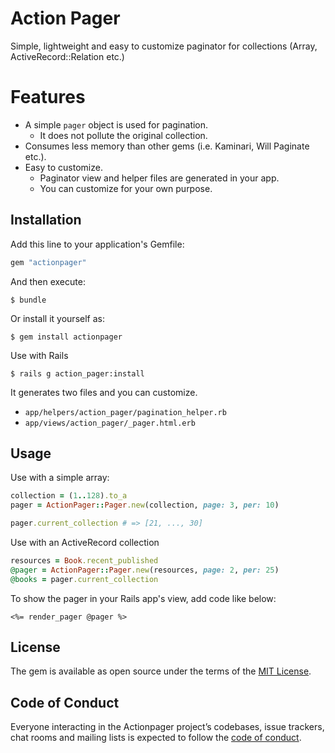 # Action Pager

Simple, lightweight and easy to customize paginator for collections (Array, ActiveRecord::Relation etc.)

# Features

- A simple `pager` object is used for pagination.
  - It does not pollute the original collection.
- Consumes less memory than other gems (i.e. Kaminari, Will Paginate etc.).
- Easy to customize.
  - Paginator view and helper files are generated in your app.
  - You can customize for your own purpose.

## Installation

Add this line to your application's Gemfile:

```ruby
gem "actionpager"
```

And then execute:

    $ bundle

Or install it yourself as:

    $ gem install actionpager

Use with Rails

    $ rails g action_pager:install

It generates two files and you can customize.

- `app/helpers/action_pager/pagination_helper.rb`
- `app/views/action_pager/_pager.html.erb`

## Usage

Use with a simple array:

```ruby
collection = (1..128).to_a
pager = ActionPager::Pager.new(collection, page: 3, per: 10)

pager.current_collection # => [21, ..., 30]
```

Use with an ActiveRecord collection

```ruby
resources = Book.recent_published
@pager = ActionPager::Pager.new(resources, page: 2, per: 25)
@books = pager.current_collection
```

To show the pager in your Rails app's view, add code like below:

```erb
<%= render_pager @pager %>
```


## License

The gem is available as open source under the terms of the [MIT License](https://opensource.org/licenses/MIT).

## Code of Conduct

Everyone interacting in the Actionpager project’s codebases, issue trackers, chat rooms and mailing lists is expected to follow the [code of conduct](https://github.com/[USERNAME]/actionpager/blob/master/CODE_OF_CONDUCT.md).

